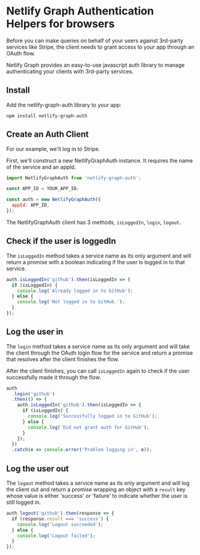 # Netlify Graph Authentication Helpers for browsers
Before you can make queries on behalf of your users against 3rd-party services like Stripe,
the client needs to grant access to your app through an OAuth flow.

Netlify Graph provides an easy-to-use javascript auth library to manage
authenticating your clients with 3rd-party services.

## Install
Add the netlify-graph-auth library to your app:

```
npm install netlify-graph-auth
```

## Create an Auth Client

For our example, we'll log in to Stripe.

First, we'll construct a new NetlifyGraphAuth instance. It requires the
name of the service and an appId.

```javascript
import NetlifyGraphAuth from 'netlify-graph-auth';

const APP_ID = YOUR_APP_ID;

const auth = new NetlifyGraphAuth({
  appId: APP_ID,
});
```

The NetlifyGraphAuth client has 3 methods, `isLoggedIn`, `login`, `logout`.

## Check if the user is loggedIn

The `isLoggedIn` method takes a service name as its only argument and
will return a promise with a boolean indicating if the user is logged
in to that service.

```javascript
auth.isLoggedIn('github').then(isLoggedIn => {
  if (isLoggedIn) {
    console.log('Already logged in to GitHub');
  } else {
    console.log('Not logged in to GitHub.');
  }
});
```

## Log the user in

The `login` method takes a service name as its only argument and will
take the client through the OAuth login flow for the service and
return a promise that resolves after the client finishes the flow.

After the client finishes, you can call `isLoggedIn` again to check if the
user successfully made it through the flow.

```javascript
auth
  .login('github')
  .then(() => {
    auth.isLoggedIn('github').then(isLoggedIn => {
      if (isLoggedIn) {
        console.log('Successfully logged in to GitHub');
      } else {
        console.log('Did not grant auth for GitHub');
      }
    });
  })
  .catch(e => console.error('Problem logging in', e));
```

## Log the user out

The `logout` method takes a service name as its only argument and will
log the client out and return a promise wrapping an object with a
`result` key whose value is either 'success' or 'failure' to indicate
whether the user is still logged in.

```javascript
auth.logout('github').then(response => {
  if (response.result === 'success') {
    console.log('Logout succeeded');
  } else {
    console.log('Logout failed');
  }
});
```